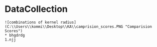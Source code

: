 # DataCollection
    ![combinations of kernel radius](C:\\Users\\kommi\\Desktop\\KA\\camprision_scores.PNG "Comparision Scores")
    * bhgdrdg
    1.njj
